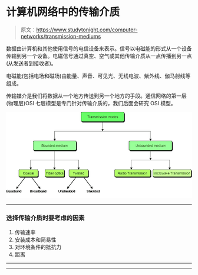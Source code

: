 # 计算机网络中的传输介质

> 原文：<https://www.studytonight.com/computer-networks/transmission-mediums>

数据由计算机和其他使用信号的电信设备来表示。信号以电磁能的形式从一个设备传输到另一个设备。电磁信号通过真空、空气或其他传输介质从一点传播到另一点(从发送者到接收者)。

电磁能(包括电场和磁场)由能量、声音、可见光、无线电波、紫外线、伽马射线等组成。

传输媒介是我们将数据从一个地方传送到另一个地方的手段。通信网络的第一层(物理层)OSI 七层模型是专门针对传输介质的，我们后面会研究 OSI 模型。

![classification of Transmission mediums](img/138c12fbf48d5d70d8e79e9e9b20908e.png)

* * *

### 选择传输介质时要考虑的因素

1.  传输速率
2.  安装成本和简易性
3.  对环境条件的抵抗力
4.  距离

* * *

* * *